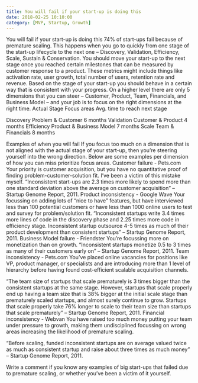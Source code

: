 ```yaml
---
title: You will fail if your start-up is doing this
date: 2018-02-25 10:10:00
category: [MVP, Startup, Growth]
---
```


You will fail if your start-up is doing this
74% of start-ups fail because of premature scaling. This happens when you go to quickly from one stage of the start-up lifecycle to the next one – Discovery, Validation, Efficiency, Scale, Sustain & Conservation.
You should move your start-up to the next stage once you reached certain milestones that can be measured by customer response to a product. These metrics might include things like activation rate, user growth, total number of users, retention rate and revenue. 
Based on the stage of your start-up you should behave in a certain way that is consistent with your progress. On a higher level there are only 5 dimensions that you can steer – Customer, Product, Team, Financials, and Business Model – and your job is to focus on the right dimensions at the right time.
Actual Stage	Focus areas
	Avg. time to reach next stage

Discovery	Problem & Customer	6 months
Validation	Customer & Product	4 months
Efficiency	Product & Business Model	7 months
Scale	Team & Financials	8 months

Examples of when you will fail
If you focus too much on a dimension that is not aligned with the actual stage of your start-up, then you’re steering yourself into the wrong direction. Below are some examples per dimension of how you can miss prioritize focus areas.
Customer failure - Pets.com
Your priority is customer acquisition, but you have no quantitative proof of finding problem-customer-solution fit. I’ve been a victim of this mistake myself.
“Inconsistent start-ups are 2.3 times more likely to spend more than one standard deviation above the average on customer acquisition” – Startup Genome Report, 2011.
Product inconsistency - Google Wave
Your focussing on adding lots of “nice to have” features, but have interviewed less than 100 potential customers or have less than 1000 online users to test and survey for problem/solution fit.
“Inconsistent startups write 3.4 times more lines of code in the discovery phase and 2.25 times more code in efficiency stage. Inconsistent startup outsource 4-5 times as much of their product development than consistent startups” – Startup Genome Report, 2011.
Business Model failure - Friendster
You’re focussing more on monetization than on growth.
“Inconsistent startups monetize 0.5 to 3 times as many of their customers early on” – Startup Genome Report, 2011.
Team inconsistency - Pets.com
You’ve placed online vacancies for positions like VP, product manager, or specialists and are introducing more than 1 level of hierarchy before having found cost-efficient scalable acquisition channels.
 
“The team size of startups that scale prematurely is 3 times bigger than the consistent startups at the same stage. However, startups that scale properly end up having a team size that is 38% bigger at the initial scale stage than prematurely scaled startups, and almost surely continue to grow. Startups that scale properly take 76% longer to scale to their team size than startups that scale prematurely” – Startup Genome Report, 2011.
Financial inconsistency - Webvan
You have raised too much money putting your team under pressure to growth, making them undisciplined focussing on wrong areas increasing the likelihood of premature scaling.
 
“Before scaling, funded inconsistent startups are on average valued twice as much as consistent startup and raise about three times as much money” – Startup Genome Report, 2011.

Write a comment if you know any examples of big start-ups that failed due to premature scaling, or whether you’ve been a victim of it yourself.
